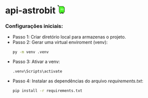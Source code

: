 # api-astrobit  <img height="28" src="https://raw.githubusercontent.com/antonio-pss/bit-debugger/refs/heads/main/images/bit/bit-walk/0.png"/>

### Configurações iniciais:
- Passo 1: Criar diretório local para armazenas o projeto.
- Passo 2: Gerar uma virtual enviroment (venv):
   ```bash
   py -m venv .venv
   ```
- Passo 3: Ativar a venv:
   ```bash
   .venv\Scripts\activate
- Passo 4: Instalar as dependências do arquivo *requirements.txt*:
  ```bash
  pip install -r requirements.txt
  ```   
